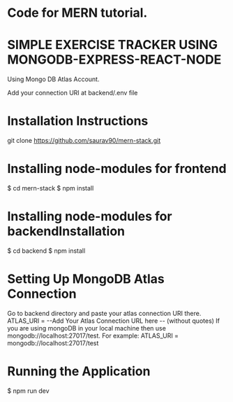 Code for MERN tutorial.
==========================
SIMPLE EXERCISE TRACKER USING MONGODB-EXPRESS-REACT-NODE
=========================================================

Using Mongo DB Atlas Account.

Add your connection URI at backend/.env file

Installation Instructions
==================

git clone https://github.com/saurav90/mern-stack.git

Installing node-modules for frontend
======================================

$ cd mern-stack
$ npm install

Installing node-modules for backendInstallation
======================================

$ cd backend
$ npm install

Setting Up MongoDB Atlas Connection
======================================

Go to backend directory and paste your atlas connection URI there.
ATLAS_URI = --Add Your Atlas Connection URL here -- (without quotes)
If you are using mongoDB in your local machine then use mongodb://localhost:27017/test.
For example: ATLAS_URI = mongodb://localhost:27017/test

Running the Application
=========================
$ npm run dev
